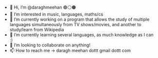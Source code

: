 - 👋 Hi, I’m @daraghmeehan 🟢⚪🟠
- 👀 I’m interested in music, languages, maths/cs
- 🔭 I’m currently working on a program that allows the study of multiple languages simultaneously from TV shows/movies, and another to study/learn from Wikipedia
- 🌱 I’m currently learning several languages, as much knowledge as I can :)
- 💞️ I’m looking to collaborate on anything!
- 📫 How to reach me -> daragh meehan dottt gmail dottt com

<!--
**daraghmeehan/daraghmeehan** is a ✨ _special_ ✨ repository because its `README.md` (this file) appears on your GitHub profile.

Here are some ideas to get you started:

- 🔭 I’m currently working on ...
- 🌱 I’m currently learning ...
- 👯 I’m looking to collaborate on ...
- 🤔 I’m looking for help with ...
- 💬 Ask me about ...
- 📫 How to reach me: ...
- 😄 Pronouns: ...
- ⚡ Fun fact: ...
-->
